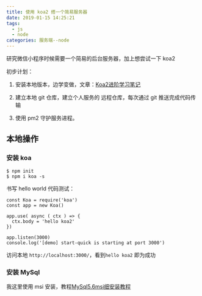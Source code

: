 ```yaml
---
title: 使用 koa2 搭一个简易服务器
date: 2019-01-15 14:25:21
tags: 
  - js
  - node
categories: 服务端--node
---
```


研究微信小程序时候需要一个简易的后台服务器，加上想尝试一下 koa2

<!-- more -->

初步计划：

1. 安装本地版本，边学变做，文章：[Koa2进阶学习笔记](https://chenshenhai.github.io/koa2-note/)

2. 建立本地 git 仓库，建立个人服务的 远程仓库，每次通过 git 推送完成代码传输

3. 使用 pm2 守护服务进程。

## 本地操作

### 安装 koa

```
$ npm init
$ npm i koa -s
```

书写 hello world 代码测试：

```
const Koa = require('koa')
const app = new Koa()

app.use( async ( ctx ) => {
  ctx.body = 'hello koa2'
})

app.listen(3000)
console.log('[demo] start-quick is starting at port 3000')
```

访问本地 `http://localhost:3000/`，看到`hello koa2` 即为成功

### 安装 MySql

我这里使用 msi 安装，教程[MySql5.6msi细安装教程](https://blog.csdn.net/q1035331653/article/details/80256170)